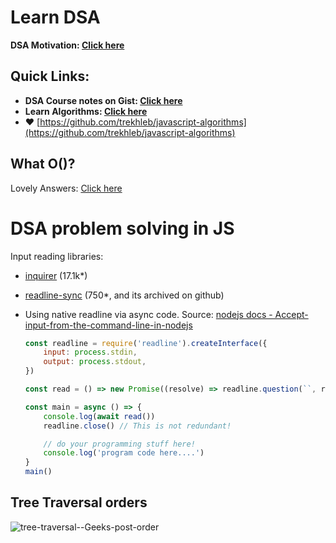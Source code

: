 # Learn DSA

**DSA Motivation: [Click here](https://www.youtube.com/watch?v=vHua-t_8hrA)**

## Quick Links:

- **DSA Course notes on Gist: [Click here](https://gist.github.com/sahilrajput03/1298a80f3097a56b6304bffde8853287)**
- **Learn Algorithms: [Click here](/learn-algorithms.md)**
- ❤️ [https://github.com/trekhleb/javascript-algorithms](https://github.com/trekhleb/javascript-algorithms)

## What O()?

Lovely Answers: [Click here](https://stackoverflow.com/questions/1909307/what-does-on-mean?answertab=scoredesc#tab-top)

# DSA problem solving in JS

Input reading libraries:
- [inquirer](https://github.com/SBoudrias/Inquirer.js) (17.1k*)
- [readline-sync](https://www.npmjs.com/package/readline-sync) (750*, and its archived on github)
- Using native readline via async code. Source: [nodejs docs - Accept-input-from-the-command-line-in-nodejs](https://nodejs.dev/en/learn/accept-input-from-the-command-line-in-nodejs/)

	```js
	const readline = require('readline').createInterface({
		input: process.stdin,
		output: process.stdout,
	})

	const read = () => new Promise((resolve) => readline.question(``, resolve))

	const main = async () => {
		console.log(await read())
		readline.close() // This is not redundant!

		// do your programming stuff here!
		console.log('program code here....')
	}
	main()
	```


## Tree Traversal orders

![tree-traversal--Geeks-post-order](https://user-images.githubusercontent.com/31458531/200115410-78c65161-4768-441c-86ff-109edd14d8f9.png)
